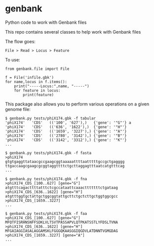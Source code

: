 # genbank
Python code to work with Genbank files

This repo contains several classes to help work with Genbank files

The flow goes:
```
File > Read > Locus > Feature
```

To use:
```
from genbank.file import File

f = File('infile.gbk')
for name,locus in f.items():
	print("-----Locus:",name, "-----")
	for feature in locus:
		print(feature)
```




This package also allows you to perform various operations on a given genome file:
```
$ genbank.py tests/phiX174.gbk -f tabular
'phiX174'	'CDS'	(('100', '627'),)	{'gene': '"G"'}	a
'phiX174'	'CDS'	(('636', '1622'),)	{'gene': '"H"'}
'phiX174'	'CDS'	(('1659', '3227'),)	{'gene': '"A"'}
'phiX174'	'CDS'	(('2780', '3142'),)	{'gene': '"B"'}
'phiX174'	'CDS'	(('3142', '3312'),)	{'gene': '"K"'}
...

$ genbank.py tests/phiX174.gbk -f fasta
>phiX174
gtgtgaggttataacgccgaagcggtaaaaattttaatttttgccgctgagggg
ttgaccaagcgaagcgcggtaggttttctgcttaggagtttaatcatgtttcag
...

$ genbank.py tests/phiX174.gbk -f fna
>phiX174_CDS_[100..627] [gene="G"]
atgtttcagacttttatttctcgccataattcaaactttttttctgataag
>phiX174_CDS_[636..1622] [gene="H"]
atgtttggtgctattgctggcggtattgcttctgctcttgctggtggcgcc
>phiX174_CDS_[1659..3227]
...

$ genbank.py tests/phiX174.gbk -f faa
>phiX174_CDS_[100..627] [gene="G"]
MFQTFISRHNSNFFSDKLVLTSVTPASSAPVLQTPKATSSTLYFDSLTVNA
>phiX174_CDS_[636..1622] [gene="H"]
MFGAIAGGIASALAGGAMSKLFGGGQKAASGGIQGDVLATDNNTVGMGDAG
>phiX174_CDS_[1659..3227] [gene="A"]
...
```
